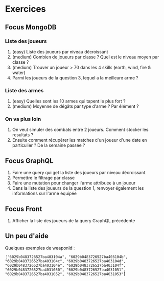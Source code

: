# Exercices

## Focus MongoDB

### Liste des joueurs

1. (easy) Liste des joueurs par niveau décroissant
2. (medium) Combien de joueurs par classe ? Quel est le niveau moyen par classe ?
3. (medium) Trouver un joueur > 70 dans les 4 skills (earth, wind, fire & water)
4. Parmi les joueurs de la question 3, lequel a la meilleure arme ?

### Liste des armes

1. (easy) Quelles sont les 10 armes qui tapent le plus fort ?
2. (medium) Moyenne de dégâts par type d'arme ? Par élément ?

### On va plus loin

1. On veut simuler des combats entre 2 joueurs. Comment stocker les resultats ?
2. Ensuite comment récupérer les matches d'un joueur d'une date en particulier ? De la semaine passée ?

## Focus GraphQL

1. Faire une query qui get la liste des joueurs par niveau décroissant
2. Permettre le filtrage par classe
3. Faire une mutation pour changer l'arme attribuée à un joueur
4. Dans la liste des joueurs de la question 1, renvoyer également les informations sur l'arme équipée

## Focus Front

1. Afficher la liste des joueurs de la query GraphQL précédente

## Un peu d'aide

Quelques exemples de weaponId :

`["6029b0483726527ba403104a", "6029b0483726527ba403104b", "6029b0483726527ba403104c", "6029b0483726527ba403104d", "6029b0483726527ba403104e", "6029b0483726527ba403104f", "6029b0483726527ba4031050", "6029b0483726527ba4031051", "6029b0483726527ba4031052", "6029b0483726527ba4031053"]`
